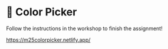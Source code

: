 # 🎨 Color Picker

Follow the instructions in the workshop to finish the assignment!

https://m25colorpicker.netlify.app/
